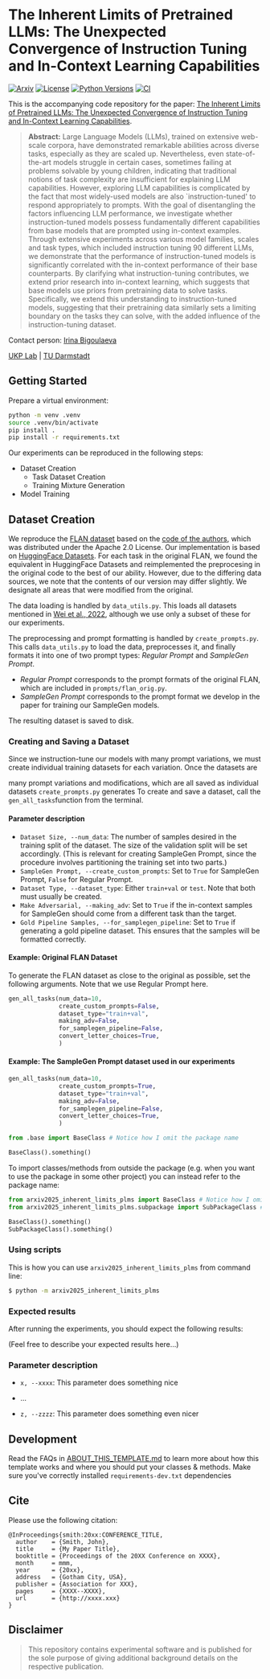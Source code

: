 # The Inherent Limits of Pretrained LLMs: The Unexpected Convergence of Instruction Tuning and In-Context Learning Capabilities
[![Arxiv](https://img.shields.io/badge/Arxiv-YYMM.NNNNN-red?style=flat-square&logo=arxiv&logoColor=white)](https://put-here-your-paper.com)
[![License](https://img.shields.io/github/license/UKPLab/arxiv2025-inherent-limits-plms)](https://opensource.org/licenses/Apache-2-0)
[![Python Versions](https://img.shields.io/badge/Python-3.9-blue.svg?style=flat&logo=python&logoColor=white)](https://www.python.org/)
[![CI](https://github.com/UKPLab/arxiv2025-inherent-limits-plms/actions/workflows/main.yml/badge.svg)](https://github.com/UKPLab/arxiv2025-inherent-limits-plms/actions/workflows/main.yml)

This is the accompanying code repository for the paper: [The Inherent Limits of Pretrained LLMs: The Unexpected Convergence of Instruction Tuning and In-Context Learning Capabilities](https://github.com/rochacbruno/python-project-template/).

> **Abstract:** Large Language Models (LLMs), trained on extensive web-scale corpora, have demonstrated remarkable abilities across diverse tasks, especially as they are scaled up. Nevertheless, even state-of-the-art models struggle in certain cases, sometimes failing at problems solvable by young children, indicating that traditional notions of task complexity are insufficient for explaining LLM capabilities. However, exploring LLM capabilities is complicated by the fact that most widely-used models are also `instruction-tuned' to respond appropriately to prompts. With the goal of disentangling the factors influencing LLM performance, we investigate whether instruction-tuned models possess fundamentally different capabilities from base models that are prompted using in-context examples. Through extensive experiments across various model families, scales and task types, which included instruction tuning 90 different LLMs, we demonstrate that the performance of instruction-tuned models is significantly correlated with the in-context performance of their base counterparts. By clarifying what instruction-tuning contributes, we extend prior research into in-context learning, which suggests that base models use priors from pretraining data to solve tasks. Specifically, we extend this understanding to instruction-tuned models, suggesting that their pretraining data similarly sets a limiting boundary on the tasks they can solve, with the added influence of the instruction-tuning dataset.

Contact person: [Irina Bigoulaeva](mailto:irina.bigoulaeva@gmail.com) 

[UKP Lab](https://www.ukp.tu-darmstadt.de/) | [TU Darmstadt](https://www.tu-darmstadt.de/
)


## Getting Started

Prepare a virtual environment:

```bash
python -m venv .venv
source .venv/bin/activate
pip install .
pip install -r requirements.txt
```

Our experiments can be reproduced in the following steps:

* Dataset Creation
  * Task Dataset Creation
  * Training Mixture Generation
* Model Training 


## Dataset Creation

We reproduce the [FLAN dataset](https://arxiv.org/pdf/2109.01652) based on the [code of the authors](https://github.com/google-research/FLAN/tree/main/flan), which was distributed under the Apache 2.0 License. Our implementation is based on [HuggingFace Datasets](https://huggingface.co/docs/hub/en/datasets). For each task in the original FLAN, we found the equivalent in HuggingFace Datasets and reimplemented the preprocesing in the original code to the best of our ability. However, due to the differing data sources, we note that the contents of our version may differ slightly. We designate all areas that were modified from the original.

The data loading is handled by `data_utils.py`. This loads all datasets mentioned in [Wei et al., 2022](https://arxiv.org/pdf/2109.01652), although we use only a subset of these for our experiments.

The preprocessing and prompt formatting is handled by `create_prompts.py`. This calls `data_utils.py` to load the data, preprocesses it, and finally formats it into one of two prompt types: *Regular Prompt* and *SampleGen Prompt*. 
  * *Regular Prompt* corresponds to the prompt formats of the original FLAN, which are included in `prompts/flan_orig.py`.
  * *SampleGen Prompt* corresponds to the prompt format we develop in the paper for training our SampleGen models. 

The resulting dataset is saved to disk.

### Creating and Saving a Dataset

Since we instruction-tune our models with many prompt variations, we must create individual training datasets for each variation. Once the datasets are 

many prompt variations and modifications, which are all saved as individual datasets `create_prompts.py` generates 
To create and save a dataset, call the `gen_all_tasks`function from the terminal.

#### Parameter description

* `Dataset Size, --num_data`: The number of samples desired in the training split of the dataset. The size of the validation split will be set accordingly. (This is relevant for creating SampleGen Prompt, since the procedure involves partitioning the training set into two parts.)
* `SampleGen Prompt, --create_custom_prompts`: Set to `True` for SampleGen Prompt, `False` for Regular Prompt.
* `Dataset Type, --dataset_type`: Either `train+val` or `test`. Note that both must usually be created.
* `Make Adversarial, --making_adv`: Set to `True` if the in-context samples for SampleGen should come from a different task than the target.
* `Gold Pipeline Samples, --for_samplegen_pipeline`: Set to `True` if generating a gold pipeline dataset. This ensures that the samples will be formatted correctly.

#### Example: Original FLAN Dataset
To generate the FLAN dataset as close to the original as possible, set the following arguments. Note that we use Regular Prompt here.

```py    
gen_all_tasks(num_data=10,
              create_custom_prompts=False,
              dataset_type="train+val",
              making_adv=False,
              for_samplegen_pipeline=False,
              convert_letter_choices=True,
              )
```

#### Example: The SampleGen Prompt dataset used in our experiments

```py    
gen_all_tasks(num_data=10,
              create_custom_prompts=True,
              dataset_type="train+val",
              making_adv=False,
              for_samplegen_pipeline=False,
              convert_letter_choices=True,
              )
```


```py
from .base import BaseClass # Notice how I omit the package name

BaseClass().something()
```

To import classes/methods from outside the package (e.g. when you want to use the package in some other project) you can instead refer to the package name:

```py
from arxiv2025_inherent_limits_plms import BaseClass # Notice how I omit the file name
from arxiv2025_inherent_limits_plms.subpackage import SubPackageClass # Here it's necessary because it's a subpackage

BaseClass().something()
SubPackageClass().something()
```

### Using scripts

This is how you can use `arxiv2025_inherent_limits_plms` from command line:

```bash
$ python -m arxiv2025_inherent_limits_plms
```

### Expected results

After running the experiments, you should expect the following results:

(Feel free to describe your expected results here...)

### Parameter description

* `x, --xxxx`: This parameter does something nice

* ...

* `z, --zzzz`: This parameter does something even nicer

## Development

Read the FAQs in [ABOUT_THIS_TEMPLATE.md](ABOUT_THIS_TEMPLATE.md) to learn more about how this template works and where you should put your classes & methods. Make sure you've correctly installed `requirements-dev.txt` dependencies

## Cite

Please use the following citation:

```
@InProceedings{smith:20xx:CONFERENCE_TITLE,
  author    = {Smith, John},
  title     = {My Paper Title},
  booktitle = {Proceedings of the 20XX Conference on XXXX},
  month     = mmm,
  year      = {20xx},
  address   = {Gotham City, USA},
  publisher = {Association for XXX},
  pages     = {XXXX--XXXX},
  url       = {http://xxxx.xxx}
}
```

## Disclaimer

> This repository contains experimental software and is published for the sole purpose of giving additional background details on the respective publication. 
